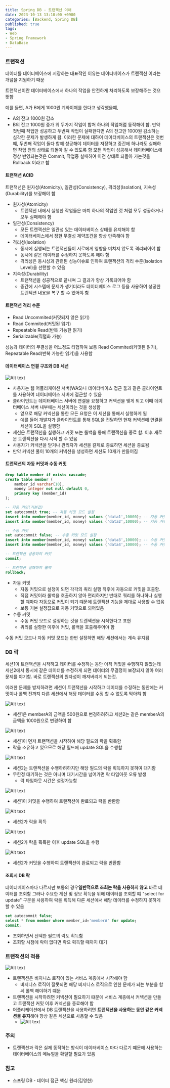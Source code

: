 ```yaml
---
title: Spring DB - 트랜잭션 이해
date: 2023-10-13 13:10:00 +0900
categories: [Backend, Spring DB]
published: true
tags:
- Web
- Spring Framework
- DataBase
---
```


### 트랜잭션
데이터를 데이터베이스에 저장하는 대표적인 이유는 데이터베이스가 트랜잭션 이라는 개념을 지원하기 때문

트랜잭션이란 데이터베이스에서 하나의 작업을 안전하게 처리하도록 보장해주는 것으 뜻함

예를 들면, A가 B에게 1000원 계좌이체를 한다고 생각했을떄,
 - A의 잔고 1000원 감소
 - B의 잔고 1000원 증가
위 두가지 작업이 합쳐 하나의 작업처럼 동작해야 함. 만약 첫번쨰 작업만 성공하고 두번쨰 작업이 실패한다면 A의 잔고만 1000원 감소하는 심각한 문제가 발생하게 돰.
이러한 문제에 대하여 데이터베이스의 트랜잭션은 첫번쨰, 두번째 작업이 둘다 함꼐 성공해야 데이터를 저장하고 중간에 하나라도 실패하면 작업 전의 상태로 되돌아 갈 수 있도록 함
모든 작업이 성공해서 데이터베이스에 정상 반영되는것은 Commit, 작업중 실패하여 이전 상태로 되돌아 가는것을 Rollback 이라고 함

#### 트랜잭션 ACID
트랜잭션은 원자성(Atomicity), 일관성(Consistency), 격리성(Isolation), 지속성(Durability)를 보장해야 함
  - 원자성(Atomicity)
    - 트랜잭션 내에서 실행한 작업들은 마치 하나의 작업인 것 처럼 모두 성공하거나 모두 실패해야 함
  - 일관성(Consistency)
    - 모든 트랜잭션은 일관성 있는 데이터베이스 상태를 유지해야 함
    - 데이터베이스에서 정한 무결성 제약조건을 항상 만족해야 함
  - 격리성(Isolation)
    - 동시에 실행되는 트랜잭션들이 서로에게 영향을 미치지 않도록 격리되어야 함
    - 동시에 같은 데이터를 수정하지 못하도록 해야 함
    - 격리성은 동시성과 관련된 성능이슈로 인하여 트랜잭션의 격리 수준(Isolation Level)을 선탠할 수 있음
  - 지속성(Durability)
    - 트랜잭션을 성공적으로 끝내며 그 결과가 항상 기록되어야 함
    - 중간에 시스템에 문제가 생기더라도 데이터베이스 로그 등을 사용하여 성공한 트랜잭션 내용을 복구 할 수 있어야 함

#### 트랜잭션 격리 수준
 - Read Uncommited(커밋되지 않은 읽기)
 - Read Commited(커밋된 읽기)
 - Repeatable Read(반복 가능한 읽기)
 - Serializable(직렬화 가능)

성능과 데이터의 무결성을 어느정도 타협하여 보통 Read Commited(커밋된 읽기), Repeatable Read(반복 가능한 읽기)을 사용함

#### 데이터베이스 연결 구조와 DB 세션
![Alt text](/assets/posts/img/spring/spring_db_1/spring_db_03_01.png)
  - 사용자는 웹 어플리케이션 서버(WAS)나 데이터베이스 접근 툴과 같은 클라이언트를 사용하여 데이터베이스 서버에 접근할 수 있음
  - 클라이언트는 데이터베이스 서버에 연결을 요청하고 커넥션을 맺게 되고 이때 데이터베이스 서버 내부에는 세션이라는 것을 생성함
    - 앞으로 해당 커넥션을 통한 모든 요청은 이 세션을 통해서 실행하게 됨
    - 예를 들어 개발자가 클라이언트를 통해 SQL을 전달하면 현재 커넥션에 연결된 세션이 SQL을 실행함
  - 세션은 트랜잭션을 실행하고 커밋 또는 롤백을 통해 트랜잭션을 종료 함. 이후 새로운 트랜잭션을 다시 시작 할 수 있음
  - 사용자가 커넥션을 닫거나 관리자가 세션을 갈제로 종료하면 세션을 종료됨
  - 만약 커넥션 풀이 10개의 커넥션을 생성하면 세션도 10개가 만들어짐

#### 트랜잭션의 자동 커밋과 수동 커밋
```sql
drop table member if exists cascade;
create table member (
    member_id varchar(10),
    money integer not null default 0,
    primary key (member_id)
);

-- 자동 커밋(기본값)
set autocommit true; -- 자동 커밋 모드 설정
insert into member(member_id, money) values ('data1',10000); -- 자동 커밋
insert into member(member_id, money) values ('data2',10000); -- 자동 커밋

-- 수동 커밋
set autocommit false; -- 수종 커밋 모드 설정
insert into member(member_id, money) values ('data3',10000); -- 수동 커밋
insert into member(member_id, money) values ('data4',10000); -- 수동 커밋

-- 트랜잭션 성공하여 커밋
commit;

-- 트랜잭션 실패하여 롤백
rollback;
```

  - 자동 커밋
    - 자동 커밋으로 설정이 되면 각각의 쿼리 실행 직후에 자동으로 커밋을 호출함.
    - 직접 커밋이라 롤백을 호출하지 않아 편리하지만 반대로 쿼리를 하나하나 실행할 떄마다 자동으로 커밋이 되기 떄문에 트랜잭션 기능을 제대로 사용할 수 없음
    - 보통 기본 설정값으로 자동 커밋으로 되어있음
  - 수동 커밋
    - 수동 커밋 모드로 설정하는 것을 트랜잭션을 시작한다고 표현
    - 쿼리를 실항한 이후에 커밋, 롤백을 호출해주어야 함

수동 커밋 모드나 자동 커밋 모드는 한번 설정하면 해당 세션에서는 계속 유지됨

### DB 락
세션1이 트랜잭션을 시작하고 데이터를 수정하는 동안 아직 커밋을 수행하지 않았는데 세션2에서 동시에 같은 데이터를 수정하게 되면 데이터의 무결정이 보장되지 않아 여러 문제를 야기함. 바로 트랜잭션의 원자성이 깨져버리게 되는것.

이러한 문제를 방지하려면 세션이 트랜잭션을 시작하고 데이터를 수정하는 동안에는 커밋이나 롤백 전까지 다른 세션에서 해당 데이터를 수정 할 수 없도록 막아햐 함

![Alt text](/assets/posts/img/spring/spring_db_1/spring_db_03_02.png)
  - 세션1은 memberA의 금액을 500원으로 변경하려하고 세션2는 같은 memberA의 금액을 1000원으로 변경하여 함

![Alt text](/assets/posts/img/spring/spring_db_1/spring_db_03_03.png)
  - 세션1이 먼저 트랜잭션을 시작하여 해당 필드의 락을 획득함
  - 락을 소유하고 있으므로 해당 필드에 update SQL을 수행함

![Alt text](/assets/posts/img/spring/spring_db_1/spring_db_03_04.png)
  - 세션2는 트랜잭션을 수행하려하지만 해당 필드의 락을 획득하지 못하여 대기함
  - 무한정 대기하는 것은 아니며 대기시간을 넘어가면 락 타임아웃 오류 발생
    - 락 타임아웃 시간은 설정가능함

![Alt text](/assets/posts/img/spring/spring_db_1/spring_db_03_05.png)
  - 세션1이 커밋을 수행하여 트랜잭션이 완료되고 락을 반환함

![Alt text](/assets/posts/img/spring/spring_db_1/spring_db_03_06.png)
  - 세션2가 락을 획득

![Alt text](/assets/posts/img/spring/spring_db_1/spring_db_03_07.png)
  - 세션2가 락을 획득한 이후 update SQL을 수행

![Alt text](/assets/posts/img/spring/spring_db_1/spring_db_03_08.png)
  - 세션2가 커밋을 수행하여 트랜잭션이 완료되고 락을 반환함

#### 조회시 DB 락
데이터베이스마다 다르지만 보통의 경우**일반적으로 조회는 락을 사용하지 않고** 바로 데이터를 조회함
그러나 주요한 계산 및 정보 획득을 위해 데이터를 조회할 떄 "select for update" 구문을 사용하여 락을 획득해 다른 세션에서 해당 데이터를 수정하지 못하게 할 수 있음

```sql
set autocommit false;
select * from member where member_id='memberA' for update;
commit;
```
 - 조회하면서 선택한 필드의 락도 획득함
 - 조회할 시점에 락이 없다면 락으 획득할 때까지 대기

### 트랜잭션의 적용
![Alt text](/assets/posts/img/spring/spring_db_1/spring_db_03_09.png)
  - 트랜잭션은 비지니스 로직이 있는 서비스 계층에서 시작해야 함
    - 비지니스 로직이 잘못되면 해당 비지니스 로직으로 인한 문제가 되는 부분을 함쎄 롤백 해야하기 떄문
  - 트랜잭션을 시작하려면 커넥션이 필요하기 떄문에 서비스 계층에서 커넥션을 만들고 트랜잭션 커밋 이후 커넥션을 종료해야 함
  - 어플리케이션에서 DB 트랜잭션을 사용하려면 **트랜잭션을 사용하는 동안 같은 커넥션을 유지**해야 항상 같은 세션으로 사용할 수 있음
    - ![Alt text](/assets/posts/img/spring/spring_db_1/spring_db_03_10.png)

### 주의
 - 트랜잭션과 락은 실제 동작하는 방식이 데이터베이스 마다 다르기 떄문에 사용하는 데이터베이스의 메뉴얼을 확일할 필요가 있음

### 참고
 - 스프링 DB - 데이터 접근 핵심 원리(김영한)

